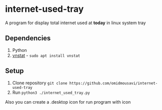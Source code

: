 # internet-used-tray
A program for display total internet used at **today** in linux system tray

## Dependencies

1. Python
2. [vnstat](https://humdi.net/vnstat/) - ```sudo apt install vnstat```

## Setup

1. Clone repository `git clone https://github.com/omidmousavi/internet-used-tray`
2. Run `python3 ./internet_used_tray.py`

Also you can create a .desktop icon for run program with icon